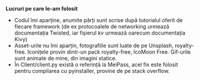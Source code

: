 **Lucruri pe care le-am folosit**

* Codul îmi aparține, anumite părți sunt scrise după tutorialul oferit de fiecare framework (de ex protocoalele de 
  networking urmează documentația Twisted, iar fișierul kv urmează oarecum documentația Kivy)
* Asset-urile nu îmi aparțin, fotografiile sunt luate de pe Unsplash, royalty-free. Iconițele provin dintr-un pack 
  royalty-free, IcoMoon Free. Gif-urile sunt animate de mine, din imagini statice.
* În Client/client.py există o referință la MeiPass, acel fix este folosit pentru compilarea cu pyinstaller, provine
  de pe stack overflow.